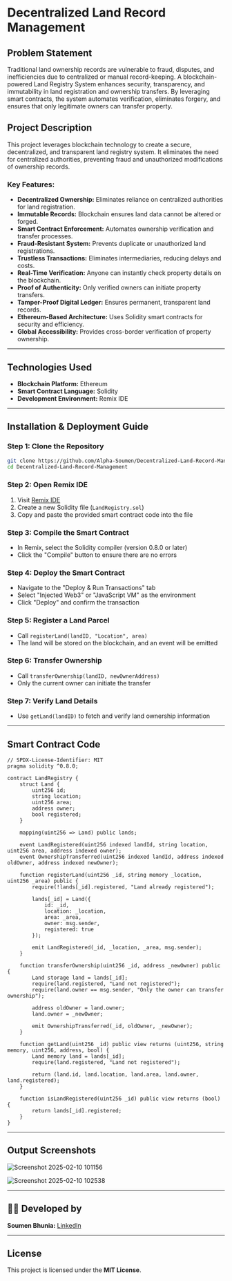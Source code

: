 # Decentralized Land Record Management  

## Problem Statement  
Traditional land ownership records are vulnerable to fraud, disputes, and inefficiencies due to centralized or manual record-keeping. A blockchain-powered Land Registry System enhances security, transparency, and immutability in land registration and ownership transfers. By leveraging smart contracts, the system automates verification, eliminates forgery, and ensures that only legitimate owners can transfer property.  

## Project Description  
This project leverages blockchain technology to create a secure, decentralized, and transparent land registry system. It eliminates the need for centralized authorities, preventing fraud and unauthorized modifications of ownership records.  

### **Key Features:**  
- **Decentralized Ownership:** Eliminates reliance on centralized authorities for land registration.  
- **Immutable Records:** Blockchain ensures land data cannot be altered or forged.  
- **Smart Contract Enforcement:** Automates ownership verification and transfer processes.  
- **Fraud-Resistant System:** Prevents duplicate or unauthorized land registrations.  
- **Trustless Transactions:** Eliminates intermediaries, reducing delays and costs.  
- **Real-Time Verification:** Anyone can instantly check property details on the blockchain.  
- **Proof of Authenticity:** Only verified owners can initiate property transfers.  
- **Tamper-Proof Digital Ledger:** Ensures permanent, transparent land records.  
- **Ethereum-Based Architecture:** Uses Solidity smart contracts for security and efficiency.  
- **Global Accessibility:** Provides cross-border verification of property ownership.  

---  

## **Technologies Used**  
- **Blockchain Platform:** Ethereum  
- **Smart Contract Language:** Solidity  
- **Development Environment:** Remix IDE  

---  

## **Installation & Deployment Guide**  

### **Step 1: Clone the Repository**  
```sh  
git clone https://github.com/Alpha-Soumen/Decentralized-Land-Record-Management.git  
cd Decentralized-Land-Record-Management  
```

### **Step 2: Open Remix IDE**  
1. Visit [Remix IDE](https://remix.ethereum.org/)  
2. Create a new Solidity file (`LandRegistry.sol`)  
3. Copy and paste the provided smart contract code into the file  

### **Step 3: Compile the Smart Contract**  
- In Remix, select the Solidity compiler (version 0.8.0 or later)  
- Click the "Compile" button to ensure there are no errors  

### **Step 4: Deploy the Smart Contract**  
- Navigate to the "Deploy & Run Transactions" tab  
- Select "Injected Web3" or "JavaScript VM" as the environment  
- Click "Deploy" and confirm the transaction  

### **Step 5: Register a Land Parcel**  
- Call `registerLand(landID, "Location", area)`  
- The land will be stored on the blockchain, and an event will be emitted  

### **Step 6: Transfer Ownership**  
- Call `transferOwnership(landID, newOwnerAddress)`  
- Only the current owner can initiate the transfer  

### **Step 7: Verify Land Details**  
- Use `getLand(landID)` to fetch and verify land ownership information  

---  

## **Smart Contract Code**  
```solidity  
// SPDX-License-Identifier: MIT  
pragma solidity ^0.8.0;  

contract LandRegistry {  
    struct Land {  
        uint256 id;  
        string location;  
        uint256 area;  
        address owner;  
        bool registered;  
    }  

    mapping(uint256 => Land) public lands;  

    event LandRegistered(uint256 indexed landId, string location, uint256 area, address indexed owner);  
    event OwnershipTransferred(uint256 indexed landId, address indexed oldOwner, address indexed newOwner);  

    function registerLand(uint256 _id, string memory _location, uint256 _area) public {  
        require(!lands[_id].registered, "Land already registered");  

        lands[_id] = Land({  
            id: _id,  
            location: _location,  
            area: _area,  
            owner: msg.sender,  
            registered: true  
        });  

        emit LandRegistered(_id, _location, _area, msg.sender);  
    }  

    function transferOwnership(uint256 _id, address _newOwner) public {  
        Land storage land = lands[_id];  
        require(land.registered, "Land not registered");  
        require(land.owner == msg.sender, "Only the owner can transfer ownership");  

        address oldOwner = land.owner;  
        land.owner = _newOwner;  

        emit OwnershipTransferred(_id, oldOwner, _newOwner);  
    }  

    function getLand(uint256 _id) public view returns (uint256, string memory, uint256, address, bool) {  
        Land memory land = lands[_id];  
        require(land.registered, "Land not registered");  

        return (land.id, land.location, land.area, land.owner, land.registered);  
    }  

    function isLandRegistered(uint256 _id) public view returns (bool) {  
        return lands[_id].registered;  
    }  
}  
```

---  

## **Output Screenshots**  
  ![Screenshot 2025-02-10 101156](https://github.com/user-attachments/assets/5dc68af4-b2e3-4f3e-b4e8-9eb0b2a174bf)

  ![Screenshot 2025-02-10 102538](https://github.com/user-attachments/assets/99672756-7199-47b3-ae08-54b9a2f16e51)



---  

## 👨‍💻 Developed by
**Soumen Bhunia:** [LinkedIn ](https://www.linkedin.com/in/soumen-bhunia-2b8799293/)

---  

## **License**  
This project is licensed under the **MIT License**.  



